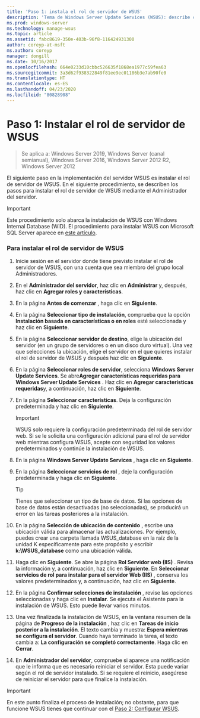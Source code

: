 ```yaml
---
title: 'Paso 1: instala el rol de servidor de WSUS'
description: 'Tema de Windows Server Update Services (WSUS): describe cómo instalar el rol de servidor mediante el Administrador del servidor'
ms.prod: windows-server
ms.technology: manage-wsus
ms.topic: article
ms.assetid: fabc8619-350e-403b-96f8-116424931300
author: coreyp-at-msft
ms.author: coreyp
manager: dongill
ms.date: 10/16/2017
ms.openlocfilehash: 664e0233d10cbbc526635f1868ea1977c59fea63
ms.sourcegitcommit: 3a3d62f938322849f81ee9ec01186b3e7ab90fe0
ms.translationtype: HT
ms.contentlocale: es-ES
ms.lasthandoff: 04/23/2020
ms.locfileid: "80828908"
---
```

# <a name="step-1-install-the-wsus-server-role"></a>Paso 1: Instalar el rol de servidor de WSUS

>Se aplica a: Windows Server 2019, Windows Server (canal semianual), Windows Server 2016, Windows Server 2012 R2, Windows Server 2012

El siguiente paso en la implementación del servidor WSUS es instalar el rol de servidor de WSUS. En el siguiente procedimiento, se describen los pasos para instalar el rol de servidor de WSUS mediante el Administrador del servidor.

> [!IMPORTANT]
> Este procedimiento solo abarca la instalación de WSUS con Windows Internal Database (WID). El procedimiento para instalar WSUS con Microsoft SQL Server aparece en [este artículo](https://social.technet.microsoft.com/wiki/contents/articles/10020.installing-wsus-server-role-on-windows-server-2012-with-microsoft-sql-database.aspx).

### <a name="to-install-the-wsus-server-role"></a>Para instalar el rol de servidor de WSUS

1.  Inicie sesión en el servidor donde tiene previsto instalar el rol de servidor de WSUS, con una cuenta que sea miembro del grupo local Administradores.

2.  En el **Administrador del servidor**, haz clic en **Administrar** y, después, haz clic en **Agregar roles y características**.

3.  En la página **Antes de comenzar** , haga clic en **Siguiente**.

4.  En la página **Seleccionar tipo de instalación**, comprueba que la opción **Instalación basada en características o en roles** esté seleccionada y haz clic en **Siguiente**.

5.  En la página **Seleccionar servidor de destino**, elige la ubicación del servidor (en un grupo de servidores o en un disco duro virtual). Una vez que selecciones la ubicación, elige el servidor en el que quieres instalar el rol de servidor de WSUS y después haz clic en **Siguiente**.

6.  En la página **Seleccionar roles de servidor**, selecciona **Windows Server Update Services**.  Se abre**Agregar características requeridas para Windows Server Update Services** . Haz clic en **Agregar características requeridas**y, a continuación, haz clic en **Siguiente**.

7.  En la página **Seleccionar características**. Deja la configuración predeterminada y haz clic en **Siguiente**.

    > [!IMPORTANT]
    > WSUS solo requiere la configuración predeterminada del rol de servidor web. Si se le solicita una configuración adicional para el rol de servidor web mientras configura WSUS, acepte con seguridad los valores predeterminados y continúe la instalación de WSUS.

8.  En la página **Windows Server Update Services** , haga clic en **Siguiente**.

9. En la página **Seleccionar servicios de rol** , deje la configuración predeterminada y haga clic en **Siguiente**.

    > [!TIP]
    > Tienes que seleccionar un tipo de base de datos. Si las opciones de base de datos están desactivadas (no seleccionadas), se producirá un error en las tareas posteriores a la instalación.

10. En la página **Selección de ubicación de contenido** , escribe una ubicación válida para almacenar las actualizaciones. Por ejemplo, puedes crear una carpeta llamada WSUS_database en la raíz de la unidad K específicamente para este propósito y escribir **k:\WSUS_database** como una ubicación válida.

11. Haga clic en **Siguiente**. Se abre la página **Rol Servidor web (IIS)** . Revisa la información y, a continuación, haz clic en **Siguiente**. En **Seleccionar servicios de rol para instalar para el servidor Web (IIS)** , conserva los valores predeterminados y, a continuación, haz clic en **Siguiente**.

12. En la página **Confirmar selecciones de instalación** , revise las opciones seleccionadas y haga clic en **Instalar**. Se ejecuta el Asistente para la instalación de WSUS. Esto puede llevar varios minutos.

13. Una vez finalizada la instalación de WSUS, en la ventana resumen de la página de **Progreso de la instalación** , haz clic en **Tareas de inicio posterior a la instalación**. El texto cambia y muestra: **Espera mientras se configura el servidor**. Cuando haya terminado la tarea, el texto cambia a: **La configuración se completó correctamente**. Haga clic en **Cerrar**.

14. En **Administrador del servidor**, compruebe si aparece una notificación que le informa que es necesario reiniciar el servidor. Esta puede variar según el rol de servidor instalado. Si se requiere el reinicio, asegúrese de reiniciar el servidor para que finalice la instalación.

> [!IMPORTANT]
> En este punto finaliza el proceso de instalación; no obstante, para que funcione WSUS tienes que continuar con el [Paso 2: Configurar WSUS](2-configure-wsus.md).

